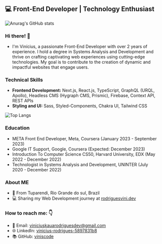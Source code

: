





## 💻 Front-End Developer | Technology Enthusiast
![Anurag's GitHub stats](https://github-readme-stats.vercel.app/api?username=viniscode\&rank_icon=percentile&theme=radical&include_all_commits=true)

### Hi there! 👋  
- I'm Vinícius, a passionate Front-End Developer with over 2 years of experience. I hold a degree in Systems Analysis and Development and thrive on crafting captivating web experiences using cutting-edge technologies. My goal is to contribute to the creation of dynamic and impactful websites that engage users.

### Technical Skills
- <strong>Frontend Development:</strong> Next.js, React.js, TypeScript, GraphQL (URQL, Apollo), Headless CMS (Hygraph CMS, Prismic), Firebase, Context API, REST APIs
- <strong>Styling and UI:</strong> Sass, Styled-Components, Chakra UI, Tailwind CSS

![Top Langs](https://github-readme-stats.vercel.app/api/top-langs/?username=viniscode&theme=radical)

### Education
- META Front End Developer, Meta, Coursera (January 2023 - September 2023)
- Google IT Support, Google, Coursera (Expected: December 2023)
- Introduction To Computer Science CS50, Harvard University, EDX (May 2022 - December 2022)
- Technologist in Systems Analysis and Development, UNINTER (July 2020 - December 2022)

###  About ME
-  📍 From Tuparendi, Rio Grande do sul, Brazil
- 💻 Sharing my Web Development journey at [rodriguesvini.dev](https://instagram.com/rodriguesvini.dev)

### How to reach me: 👇 
- 📧 Email: viniciuskauarodriguesdev@gmail.com
- 🌐 LinkedIn: [vinicius-rodrigues-5897831b8](https://www.linkedin.com/in/vinicius-rodrigues-5897831b8/)
- 📚 GitHub: [viniscode](https://www.github.com/viniscode/)



